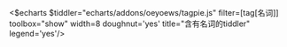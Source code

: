 <$echarts $tiddler="echarts/addons/oeyoews/tagpie.js" filter=[tag[名词]] toolbox="show" width=8 doughnut='yes' title="含有名词的tiddler" legend='yes'/>